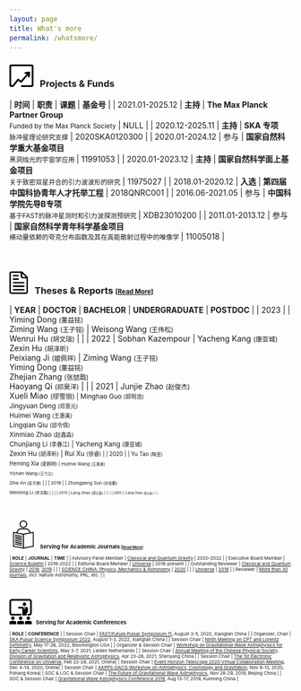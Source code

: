 ```yaml
---
layout: page
title: What's more
permalink: /whatsmore/
---
```


<style>
table {
  font-family: arial, sans-serif;
  border-collapse: collapse;
  width: 100%;
}

td, th {
  border: 1px solid #dddddd;
  text-align: left;
  padding: 8px;
}

tr:nth-child(odd) {
  background-color: #dddddd;
}
</style>

### <img src="funds.png" style="height:40px;"> &nbsp; <b>Projects & Funds</b>

| **时间** | **职责** | **课题** | **基金号** | 
| 2021.01-2025.12 | **主持** | **The Max Planck Partner Group** <br> <small> Funded by the Max Planck Society</small> | NULL |
| 2020.12-2025.11 | **主持** | **SKA 专项** <br> <small> 脉冲星理论研究支撑</small> | 2020SKA0120300 |
| 2020.01-2024.12 | 参与 | **国家自然科学重大基金项目** <br> <small> 黑洞烛光的宇宙学应用 </small> | 11991053 |
| 2020.01-2023.12 | **主持** | **国家自然科学面上基金项目** <br> <small> 关于致密双星并合的引力波波形的研究</small> | 11975027 |
| 2018.01-2020.12 | **入选** | **第四届中国科协青年人才托举工程** | 2018QNRC001 |
| 2016.06-2021.05 | 参与 | **中国科学院先导B专项** <br> <small> 基于FAST的脉冲星测时和引力波探测预研究 </small> | XDB23010200 |
| 2011.01-2013.12 | 参与 | **国家自然科学青年科学基金项目** <br> <small> 横动量依赖的夸克分布函数及其在高能散射过程中的唯像学 </small> | 11005018 |

<!-- 
| 2021.01-2025.12 | **主持** | **The Max Planck Partner Group** <br> <small> Funded by the Max Planck Society<small>（100,000 EUR）</small> </small> | NULL |
| 2021.01-2024.12 | **入选** | **国家海外高层次人才青年项目** | NULL | 
| 2020.12-2025.11 | **主持** | **SKA 专项** <br> <small> 脉冲星理论研究支撑<small>（13,500,000 RMB）</small> </small> | 2020SKA0120300 |
| 2020.01-2023.12 | **主持** | **国家自然科学面上基金项目** <br> <small> 关于致密双星并合的引力波波形的研究<small>（600,000 RMB）</small>  </small> | 11975027 |
| 2018.01-2020.12 | **入选** | **第四届中国科协青年人才托举工程**<small><small>（450,000 RMB）</small></small> | 2018QNRC001 |
-->

<br>
<p></p>

### <img src="report.png" style="height:40px;"> &nbsp; <b>Theses & Reports</b> <small><small>[[Read More](/docs/theses)]</small></small>

| **YEAR** | **DOCTOR** | **BACHELOR** | **UNDERGRADUATE** | **POSTDOC** |
| 2023 | | Yiming Dong <small>(董益铭)</small><br>Ziming Wang <small>(王子铭)</small> |  Weisong Wang <small>(王伟松)</small><br>	Wenrui Hu <small>(胡文瑞)</small> | |
| 2022 | Sobhan Kazempour | Yacheng Kang <small>(康亚城)</small><br>Zexin Hu <small>(胡泽昕)</small><br>Peixiang Ji <small>(姬佩祥)</small> |  Ziming Wang <small>(王子铭)</small><br>	Yiming Dong <small>(董益铭)</small><br>Zhejian Zhang <small>(张喆戬)</small><br>Haoyang Qi <small>(祁昊洋)</small> | |
| 2021 | Junjie Zhao <small>(赵俊杰)</small><br>Xueli Miao <small>(缪雪丽) | Minghao Guo <small>(郭明浩)</small><br>Jingyuan Deng <small>(邓景元)</small><br>Huimei Wang <small>(王惠美)</small><br>Lingqian Qiu <small>(邱令倩)</small><br>Xinmiao Zhao <small>(赵鑫淼)</small><br>Chunjiang Li <small>(李春江)</small> | Yacheng Kang <small>(康亚城)</small><br>Zexin Hu <small>(胡泽昕)</small> | Rui Xu <small>(徐睿) |
| 2020 | | Yu Tao <small>(陶昱)</small><br>Heming Xia <small>(夏鹤明) | Huimei Wang <small>(王惠美)</small><br>Yichen Wang <small>(王弋尘)</small><br>Zihe An <small>(安子訸)</small> | |
| 2019 | | Zhongpeng Sun <small>(孙忠鹏)</small><br>Wenlong Li <small>(李汶隆) | | |
| 2015 | Lijing Shao <small>(邵立晶) | | | |
| 2005 | | Lijing Shao <small>(邵立晶) |  | |

<br>
<p></p>

### <img src="journal.jpeg" style="height:50px;"> &nbsp;<b>Serving for Academic Journals</b> <small><small>[[Read More](/docs/journal)]</small></small>

| **ROLE** | **JOURNAL** | **TIME** |
| Advisory Panel Member | [Classical and Quantum Gravity](https://iopscience.iop.org/journal/0264-9381/page/Advisory%20Panel) | 2020-2022 |
| Executive Board Member | [Science Bulletin](https://www.journals.elsevier.com/science-bulletin) | 2019-2022 |
| Editorial Board Member | [Universe](http://www.mdpi.com/journal/universe) | 2018-present |
| Outstanding Reviewer | [Classical and Quantum Gravity](http://iopscience.iop.org/journal/0264-9381) | [2018](/docs/CQG2018.pdf), [2019](/docs/CQG2019.pdf) |
| | [SCIENCE CHINA: Physics, Mechanics & Astronomy](https://www.springer.com/journal/11433) | [2020](https://mp.weixin.qq.com/s/u_07f_JjryUV_19NtKQECA) |
| | [Universe](http://www.mdpi.com/journal/universe) | [2018](/docs/Universe2018.pdf) |
| Reviewer | [More than 30 journals](/docs/journal), *incl.* Nature Astronomy, PRL, etc. | |

<br>
<p></p>

### <img src="conference.jpeg" style="height:45px;"> &nbsp; <b>Serving for Academic Conferences</b>

| **ROLE** | **CONFERENCE** |
| Session Chair | [FAST/Future Pulsar Symposium 11](https://psr.pku.edu.cn/fps/FPS11/FPS11.html), August 3-5, 2022, Xiangtan China |
| Organizer, Chair | [SKA Pulsar Science Symposium 2022](https://psr.pku.edu.cn/ska/ska2022.html), August 1-3, 2022, Xiangtan China |
| Session Chair | [Ninth Meeting on CPT and Lorentz Symmetry](https://lorentz.sitehost.iu.edu/cpt22/), May 17-26, 2022, Bloomington USA |
| Organizer & Session Chair | [Workshop on Gravitational Wave Astrophysics for Early Career Scientists](https://www.lorentzcenter.nl/workshop-on-gravitational-wave-astrophysics-for-early-career-scientists.html), May 3-7, 2021, Leiden Netherlands |
| Session Chair | [Annual Meeting of the Chinese Physical Society, Division of Gravitation and Relativistic Astrophysics](http://gra2020.csp.escience.cn/), Apr 23-28, 2021, Shenyang China |
| Session Chair | [The 1st Electronic Conference on Universe](https://sciforum.net/conference/ECU2021), Feb 22-28, 2021, Online|
| Session Chair | [Event Horizon Telescope 2020 Virtual Collaboration Meeting](https://eventhorizontelescope.teamwork.com/#/notebooks/202519), Dec 4-14, 2020, Online|
| Session Chair | [AAPPS-DACG Workshop on Astrophysics, Cosmology and Gravitation](http://www.apctp.org/plan.php/AAPPS-dacg-Workshop), Nov 9-13, 2020, Pohang Korea|
| SOC & LOC & Session Chair | [The Future of Gravitational Wave Astrophysics](http://kiaa.pku.edu.cn/astroforum19/), Nov 28-29, 2019, Beijing China |
| SOC & Session Chair | [Gravitational Wave Astrophysics Conference 2019](http://3rd-gw-astro.csp.escience.cn/dct/page/65559), Aug 13-17, 2019, Kunming China |


<!-- 
| [Dialogue at the Dream Field: Supranuclear Matter](http://www.phy.pku.edu.cn/~FPS/ddf/) | SOC | Aug 17-21, 2020 | Guiyang China | -->

<!--

| 2024 | Hongbo Li <small>(李洪波)</small> | | |
| 2023 | Yong Gao <small>(高勇)</small><br>Chang Liu <small>(刘畅)</small> | | |

### Useful Links

0. [General Purposes: mostly on programming](/docs/website-general)
0. [Specific Purposes: again mostly on programming](/docs/website-specific)
0. [Pulsars and Gravitational Waves](/docs/website-psr-gw)

### References for Research Topics

I keep updating [an incomplete list of references](/docs/references) for easy
use by my group members. Please don't tell me if your favorite papers or books
are not included, because,
- this list is never supposed to be complete and,
- I am still reading your papers/books!

### Events

- Google calendar embeded

<iframe src="https://calendar.google.com/calendar/embed?height=600&amp;wkst=2&amp;bgcolor=%23ffffff&amp;ctz=Asia%2FShanghai&amp;src=cnZhNzZnMDdqYzA5YzVraTBmYzdibTN0M2dAZ3JvdXAuY2FsZW5kYXIuZ29vZ2xlLmNvbQ&amp;color=%23009688&amp;showTitle=0&amp;showPrint=0" style="border-width:0" width="800" height="600" frameborder="0" scrolling="no"></iframe>

-->

